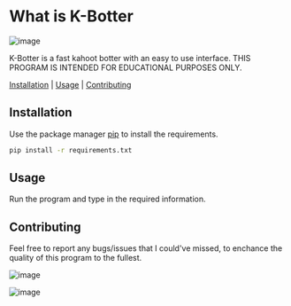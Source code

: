 # What is K-Botter
![image](https://github.com/kolmioo/K-Botter/assets/77176084/a49901b3-fffb-4573-a1b2-89296499affd)

K-Botter is a fast kahoot botter with an easy to use interface. THIS PROGRAM IS INTENDED FOR EDUCATIONAL PURPOSES ONLY.

[Installation](#Installation)    |    [Usage](#Usage)    |   [Contributing](#Contributing)

## Installation
Use the package manager [pip](https://pypi.org/project/pip/) to install the requirements.

```bash
pip install -r requirements.txt
```

## Usage
Run the program and type in the required information.

## Contributing
Feel free to report any bugs/issues that I could've missed, to enchance the quality of this program to the fullest.


![image](https://github.com/kolmioo/K-Botter/assets/77176084/9c0576e6-e38f-4ebe-bafc-5cc24fb0bdde)

![image](https://github.com/kolmioo/K-Botter/assets/77176084/c86efa33-a234-46d5-9d2a-6f64727b6c4a)
